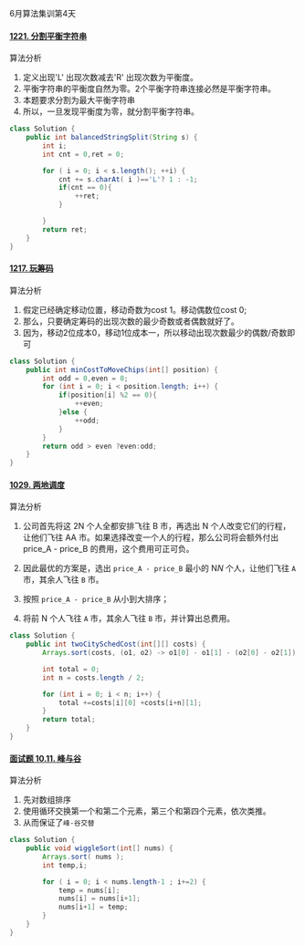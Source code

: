 6月算法集训第4天

#### [1221. 分割平衡字符串](https://leetcode.cn/problems/split-a-string-in-balanced-strings/)

算法分析

1. 定义出现\'L\' 出现次数减去\'R\' 出现次数为平衡度。
2. 平衡字符串的平衡度自然为零。2个平衡字符串连接必然是平衡字符串。
3. 本题要求分割为最大平衡字符串
4. 所以，一旦发现平衡度为零，就分割平衡字符串。

```java
class Solution {
    public int balancedStringSplit(String s) {
        int i;
        int cnt = 0,ret = 0;

        for ( i = 0; i < s.length(); ++i) {
            cnt += s.charAt( i )=='L'? 1 : -1;
            if(cnt == 0){
                ++ret;
            }

        }
        return ret;
    }
}
```



#### [1217. 玩筹码](https://leetcode.cn/problems/minimum-cost-to-move-chips-to-the-same-position/)

算法分析

1. 假定已经确定移动位置，移动奇数为cost 1。移动偶数位cost 0;
2. 那么，只要确定筹码的出现次数的最少奇数或者偶数就好了。
3. 因为，移动2位成本0，移动1位成本一，所以移动出现次数最少的偶数/奇数即可

```java
class Solution {
    public int minCostToMoveChips(int[] position) {
        int odd = 0,even = 0;
        for (int i = 0; i < position.length; i++) {
            if(position[i] %2 == 0){
                ++even;
            }else {
                ++odd;
            }
        }
        return odd > even ?even:odd;
    }
}
```



#### [1029. 两地调度](https://leetcode.cn/problems/two-city-scheduling/)

算法分析

1. 公司首先将这 2N 个人全都安排飞往 B 市，再选出 N 个人改变它们的行程，让他们飞往 AA 市。如果选择改变一个人的行程，那么公司将会额外付出 price_A - price_B 的费用，这个费用可正可负。
2. 因此最优的方案是，选出 `price_A - price_B` 最小的 N*N* 个人，让他们飞往 `A` 市，其余人飞往 `B` 市。

3. 按照 `price_A - price_B` 从小到大排序；

4. 将前 N 个人飞往 `A` 市，其余人飞往 `B` 市，并计算出总费用。

```java
class Solution {
    public int twoCitySchedCost(int[][] costs) {
        Arrays.sort(costs, (o1, o2) -> o1[0] - o1[1] - (o2[0] - o2[1]) );

        int total = 0;
        int n = costs.length / 2;

        for (int i = 0; i < n; i++) {
            total +=costs[i][0] +costs[i+n][1];
        }
        return total;
    }
}
```

#### [面试题 10.11. 峰与谷](https://leetcode.cn/problems/peaks-and-valleys-lcci/)

算法分析

1. 先对数组排序
2. 使用循环交换第一个和第二个元素，第三个和第四个元素，依次类推。
3. 从而保证了`峰-谷交替`

```java
class Solution {
    public void wiggleSort(int[] nums) {
        Arrays.sort( nums );
        int temp,i;

        for ( i = 0; i < nums.length-1 ; i+=2) {
            temp = nums[i];
            nums[i] = nums[i+1];
            nums[i+1] = temp;
        }
    }
}
```